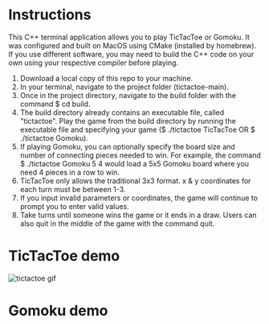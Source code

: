 # Instructions

This C++ terminal application allows you to play TicTacToe or Gomoku. It was configured and built on MacOS using CMake (installed by homebrew). If you use different software, you may need to build the C++ code on your own using your respective compiler before playing.

1. Download a local copy of this repo to your machine.
2. In your terminal, navigate to the project folder (tictactoe-main).
3. Once in the project directory, navigate to the build folder with the command $ cd build.
4. The build directory already contains an executable file, called "tictactoe". Play the game from the build directory by running the executable file and specifying your game ($ ./tictactoe TicTacToe OR $ ./tictactoe Gomoku).
5. If playing Gomoku, you can optionally specify the board size and number of connecting pieces needed to win. For example, the command $ ./tictactoe Gomoku 5 4 would load a 5x5 Gomoku board where you need 4 pieces in a row to win.
6. TicTacToe only allows the traditional 3x3 format. x & y coordinates for each turn must be between 1-3.
7. If you input invalid parameters or coordinates, the game will continue to prompt you to enter valid values.
8. Take turns until someone wins the game or it ends in a draw. Users can also quit in the middle of the game with the command quit.

# TicTacToe demo

![tictactoe gif](https://github.com/khamerling-potts/tictactoe/blob/main/gomoku%20gif.gif)

# Gomoku demo
